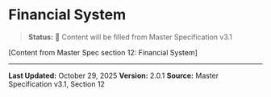 # Financial System

> **Status:** 🔄 Content will be filled from Master Specification v3.1

[Content from Master Spec section 12: Financial System]

---

**Last Updated:** October 29, 2025
**Version:** 2.0.1
**Source:** Master Specification v3.1, Section 12
